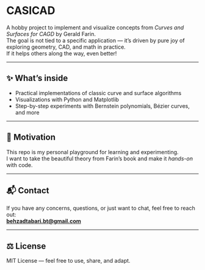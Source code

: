 # CASICAD

A hobby project to implement and visualize concepts from *Curves and Surfaces for CAGD* by Gerald Farin.  
The goal is not tied to a specific application — it’s driven by pure joy of exploring geometry, CAD, and math in practice.  
If it helps others along the way, even better!

---

## ✨ What’s inside
- Practical implementations of classic curve and surface algorithms  
- Visualizations with Python and Matplotlib  
- Step-by-step experiments with Bernstein polynomials, Bézier curves, and more  

---

## 🚀 Motivation
This repo is my personal playground for learning and experimenting.  
I want to take the beautiful theory from Farin’s book and make it *hands-on* with code.  

---

## 📬 Contact
If you have any concerns, questions, or just want to chat, feel free to reach out:  
**behzadtabari.bt@gmail.com**

---

## ⚖️ License
MIT License — feel free to use, share, and adapt.
